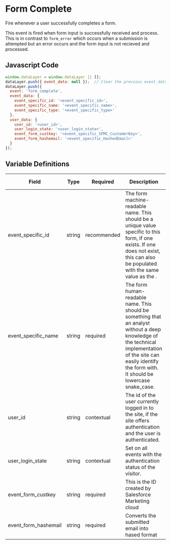 # Form Complete

Fire whenever a user successfully completes a form. 

This event is fired when form input is successfully received and process. This is in contrast to `form_error` which occurs when a submission is attempted but an error occurs and the form input is not recieved and processed.

## Javascript Code

```js
window.dataLayer = window.dataLayer || [];
dataLayer.push({ event_data: null });  // Clear the previous event_data object.
dataLayer.push({
  event: 'form_complete',
  event_data: {
    event_specific_id: '<event_specific_id>',
    event_specific_name: '<event_specific_name>',
    event_specific_type: '<event_specific_type>'
  },
  user_data: {
    user_id: '<user_id>',
    user_login_state: '<user_login_state>',
    event_form_custkey: '<event_specific_SFMC_CustomerKey>',
    event_form_hashemail: '<event_specific_HashedEmail>'
  }
});
```

## Variable Definitions

|Field|Type|Required|Description|Example|Pattern|Min Length|Max Length|Minimum|Maximum|Multiple Of|
| --- | --- | --- | --- | --- | --- | --- | --- | --- | --- | --- |
|event_specific_id|string|recommended|The form machine-readable name. This should be a unique value specific to this form, if one exists. If one does not exist, this can also be populated with the same value as the <name>.|ecp_locator, free_trial|
|event_specific_name|string|required|The form human-readable name. This should be something that an analyst without a deep knowledge of the technical implementation of the site can easily identify the form with. It should be lowercase snake_case.|ecp_locator, free_trial|
|user_id|string|contextual|The id of the user currently logged in to the site, if the site offers authentication and the user is authenticated.|123456|
|user_login_state|string|contextual|Set on all events with the authentication status of the visitor.|authenticated, anonymous|  
|event_form_custkey|string|required|This is the ID created by Salesforce Marketing cloud||
|event_form_hashemail|string|required|Converts the submitted email into hased format|
